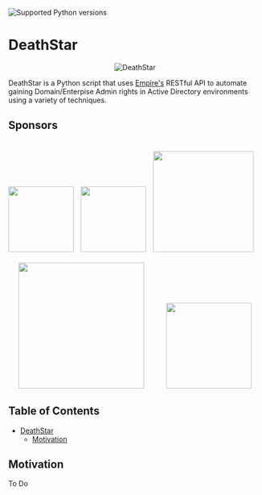 ![Supported Python versions](https://img.shields.io/badge/python-3-brightgreen.svg)

# DeathStar

<p align="center">
  <img src="https://user-images.githubusercontent.com/5151193/88892241-ddc6d700-d21a-11ea-9c37-3cffed86e2f8.png" alt="DeathStar"/>
</p>

DeathStar is a Python script that uses [Empire's](https://github.com/BC-SECURITY/Empire) RESTful API to automate gaining Domain/Enterpise Admin rights in Active Directory environments using a variety of techniques.

## Sponsors
[<img src="https://www.blackhillsinfosec.com/wp-content/uploads/2016/03/BHIS-logo-L-300x300.png" width="130" height="130"/>](https://www.blackhillsinfosec.com/)
[<img src="https://handbook.volkis.com.au/assets/img/Volkis_Logo_Brandpack.svg" width="130" hspace="10"/>](https://volkis.com.au)
[<img src="https://user-images.githubusercontent.com/5151193/85817125-875e0880-b743-11ea-83e9-764cd55a29c5.png" width="200" vspace="21"/>](https://qomplx.com/blog/cyber/)
[<img src="https://user-images.githubusercontent.com/5151193/86521020-9f0f4e00-be21-11ea-9256-836bc28e9d14.png" width="250" hspace="20"/>](https://ledgerops.com)
[<img src="https://user-images.githubusercontent.com/5151193/87607538-ede79e00-c6d3-11ea-9fcf-a32d314eb65e.png" width="170" hspace="20"/>](https://www.guidepointsecurity.com/)

## Table of Contents
- [DeathStar](#deathstar)
  * [Motivation](#motivation)

## Motivation

To Do
